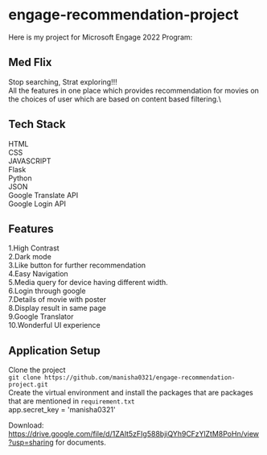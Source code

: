 # engage-recommendation-project

Here is my project for Microsoft Engage 2022 Program:
## Med Flix
Stop searching, Strat exploring!!!\
All the features in one place which provides recommendation for movies on the choices of user which are based on content based filtering.\


## Tech Stack
HTML\
CSS\
JAVASCRIPT\
Flask\
Python\
JSON\
Google Translate API\
Google Login API


## Features
1.High Contrast\
2.Dark mode\
3.Like button for further recommendation\
4.Easy Navigation\
5.Media query for device having different width.\
6.Login through google\
7.Details of movie with poster\
8.Display result in same page\
9.Google Translator\
10.Wonderful UI experience

## Application Setup
Clone the project\
`git clone https://github.com/manisha0321/engage-recommendation-project.git`\
Create the virtual environment and install the packages that are packages that are mentioned in `requirement.txt`\
app.secret_key = 'manisha0321'


Download: https://drive.google.com/file/d/1ZAlt5zFIg588bjiQYh9CFzYlZtM8PoHn/view?usp=sharing for documents.

